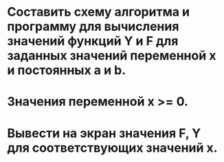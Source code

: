 # Составить схему алгоритма и программу для вычисления значений функций Y и F для заданных значений переменной x и постоянных a и b. 
# Значения переменной x >= 0.
# Вывести на экран значения F, Y для соответствующих значений x.